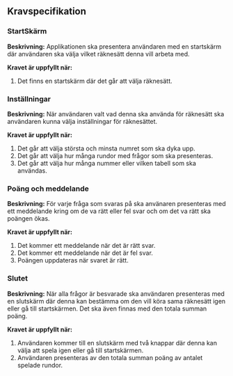 ## Kravspecifikation


### **StartSkärm**

**Beskrivning:** Applikationen ska presentera användaren med en startskärm där användaren ska välja vilket räknesätt denna vill arbeta med. 

**Kravet är uppfyllt när:**

1. Det finns en startskärm där det går att välja räknesätt.

### **Inställningar**

**Beskrivning:** När användaren valt vad denna ska använda för räknesätt ska användaren kunna välja inställningar för räknesättet. 

**Kravet är uppfyllt när:**

1. Det går att välja största och minsta numret som ska dyka upp.
2. Det går att välja hur många rundor med frågor som ska presenteras.
3. Det går att välja hur många nummer eller vilken tabell som ska användas.

### **Poäng och meddelande**

**Beskrivning:** För varje fråga som svaras på ska använaren presenteras med ett meddelande kring om de va rätt eller fel svar och om det va rätt ska poängen ökas. 

**Kravet är uppfyllt när:**

1. Det kommer ett meddelande när det är rätt svar.
2. Det kommer ett meddelande när det är fel svar. 
3. Poängen uppdateras när svaret är rätt. 


### **Slutet**

**Beskrivning:** När alla frågor är besvarade ska användaren presenteras med en slutskärm där denna kan bestämma om den vill köra sama räknesätt igen eller gå till startskärmen. Det ska även finnas med den totala summan poäng. 

**Kravet är uppfyllt när:**

1. Användaren kommer till en slutskärm med två knappar där denna kan välja att spela igen eller gå till startskärmen.
2. Användaren presenteras av den totala summan poäng av antalet spelade rundor. 